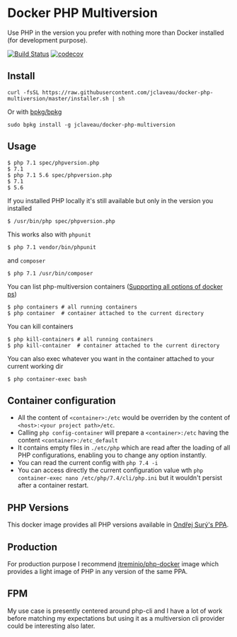 # Docker PHP Multiversion
Use PHP in the version you prefer with nothing more than Docker installed (for development purpose).

[![Build Status](https://travis-ci.org/jclaveau/docker-php-multiversion.png?branch=master)](https://travis-ci.org/jclaveau/docker-php-multiversion)
[![codecov](https://codecov.io/gh/jclaveau/docker-php-multiversion/branch/master/graph/badge.svg)](https://codecov.io/gh/jclaveau/docker-php-multiversion)

## Install
```
curl -fsSL https://raw.githubusercontent.com/jclaveau/docker-php-multiversion/master/installer.sh | sh
```
Or with [bpkg/bpkg](https://github.com/bpkg/bpkg#bpkg---)
```
sudo bpkg install -g jclaveau/docker-php-multiversion
```

## Usage
```shell
$ php 7.1 spec/phpversion.php
$ 7.1
$ php 7.1 5.6 spec/phpversion.php
$ 7.1
$ 5.6
```
If you installed PHP locally it's still available but only in the version you installed
```shell
$ /usr/bin/php spec/phpversion.php
```


This works also with `phpunit`
```shell
$ php 7.1 vendor/bin/phpunit
```
and `composer`
```shell
$ php 7.1 /usr/bin/composer
```

You can list php-multiversion containers ([Supporting all options of docker ps](https://docs.docker.com/engine/reference/commandline/ps/))
```shell
$ php containers # all running containers
$ php container  # container attached to the current directory
```
You can kill containers
```shell
$ php kill-containers # all running containers
$ php kill-container  # container attached to the current directory
```
You can also exec whatever you want in the container attached to your current working dir
```shell
$ php container-exec bash
```

## Container configuration
 + All the content of `<container>:/etc` would be overriden by the content of `<host>:<your project path>/etc`.
 + Calling `php config-container` will prepare a `<container>:/etc` having the content `<container>:/etc_default`
 + It contains empty files in `./etc/php` which are read after the loading of all PHP configurations, enabling you to change any option instantly.
 + You can read the current config with `php 7.4 -i`
 + You can access directly the current configuration value wth `php container-exec nano /etc/php/7.4/cli/php.ini` but it wouldn't persist after a container restart.

## PHP Versions
This docker image provides all PHP versions available in [Ondřej Surý's PPA](https://github.com/oerdnj/deb.sury.org).

## Production
For production purpose I recommend [jtreminio/php-docker](https://github.com/jtreminio/php-docker) image which provides a light image of PHP in any version of the same PPA.

## FPM
My use case is presently centered around php-cli and I have a lot of work before matching my expectations but using it as a multiversion cli provider could be interesting also later.
